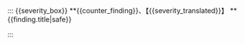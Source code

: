 
::: {{severity_box}}
**{{counter_finding}}、【{{severity_translated}}】 ** {{finding.title|safe}}

:::
